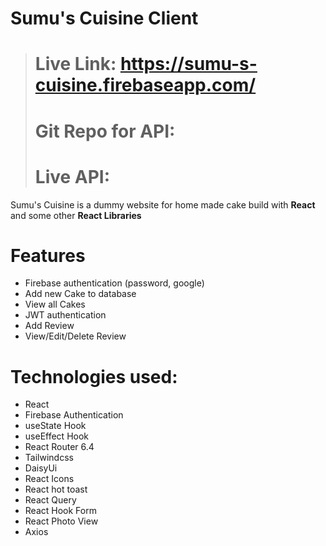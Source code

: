 # **Sumu's Cuisine  Client**

> # Live Link: https://sumu-s-cuisine.firebaseapp.com/
> # Git Repo for API:  
> # Live API:  

Sumu's Cuisine is a dummy website for home made cake build with **React** and some other **React Libraries**

# Features
- Firebase authentication (password, google)
- Add new Cake to database
- View all Cakes
- JWT authentication
- Add Review
- View/Edit/Delete Review



# Technologies used:
- React
- Firebase Authentication
- useState Hook
- useEffect Hook
- React Router 6.4
- Tailwindcss
- DaisyUi
- React Icons
- React hot toast
- React Query
- React Hook Form
- React Photo View
- Axios


